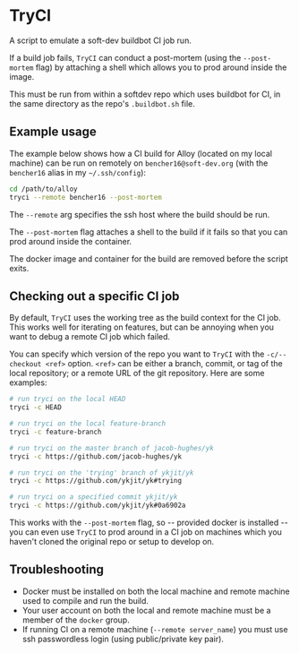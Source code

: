 # TryCI

A script to emulate a soft-dev buildbot CI job run.

If a build job fails, `TryCI` can conduct a post-mortem (using the
`--post-mortem` flag) by attaching a shell which allows you to prod around
inside the image.

This must be run from within a softdev repo which uses buildbot for CI, in the
same directory as the repo's `.buildbot.sh` file.

## Example usage

The example below shows how a CI build for Alloy (located on my local machine)
can be run on remotely on `bencher16@soft-dev.org` (with the `bencher16` alias
in my `~/.ssh/config`): 

```sh
cd /path/to/alloy
tryci --remote bencher16 --post-mortem
```

The `--remote` arg specifies the ssh host where the build should be run. 

The `--post-mortem` flag attaches a shell to the build if it fails so that you
can prod around inside the container.

The docker image and container for the build are removed before the script exits.

## Checking out a specific CI job

By default, `TryCI` uses the working tree as the build context for the CI job.
This works well for iterating on features, but can be annoying when you want to
debug a remote CI job which failed.

You can specify which version of the repo you want to `TryCI` with the
`-c/--checkout <ref>` option. `<ref>` can be either a branch, commit, or tag of
the local repository; or a remote URL of the git repository. Here are some
examples:

```sh
# run tryci on the local HEAD
tryci -c HEAD

# run tryci on the local feature-branch
tryci -c feature-branch

# run tryci on the master branch of jacob-hughes/yk
tryci -c https://github.com/jacob-hughes/yk

# run tryci on the 'trying' branch of ykjit/yk
tryci -c https://github.com/ykjit/yk#trying

# run tryci on a specified commit ykjit/yk
tryci -c https://github.com/ykjit/yk#0a6902a
```

This works with the `--post-mortem` flag, so -- provided docker is installed --
you can even use `TryCI` to prod around in a CI job on machines which you
haven't cloned the original repo or setup to develop on.

## Troubleshooting

* Docker must be installed on both the local machine and remote machine used to
  compile and run the build.
* Your user account on both the local and remote machine must be a member of the
  `docker` group.
* If running CI on a remote machine (`--remote server_name`) you must use ssh
  passwordless login (using public/private key pair).


